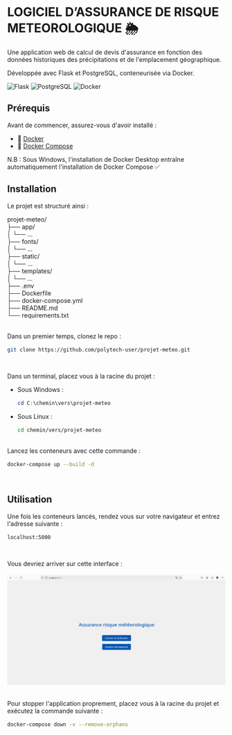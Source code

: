 # LOGICIEL D’ASSURANCE DE RISQUE METEOROLOGIQUE 🌦️

Une application web de calcul de devis d'assurance en fonction des données historiques des précipitations et de l'emplacement géographique. 

Développée avec Flask et PostgreSQL, conteneurisée via Docker.

![Flask](https://img.shields.io/badge/Flask-000000?style=for-the-badge&logo=flask&logoColor=white)
![PostgreSQL](https://img.shields.io/badge/PostgreSQL-316192?style=for-the-badge&logo=postgresql&logoColor=white)
![Docker](https://img.shields.io/badge/Docker-2CA5E0?style=for-the-badge&logo=docker&logoColor=white)


## Prérequis

Avant de commencer, assurez-vous d'avoir installé :
- 🐳 [Docker](https://docs.docker.com/get-docker/) 
- 🐙 [Docker Compose](https://docs.docker.com/compose/install/)

N.B : Sous Windows, l'installation de Docker Desktop entraîne automatiquement l'installation de Docker Compose ✅

## Installation

Le projet est structuré ainsi : 

  projet-meteo/  
  ├── app/  
  │     └── ...  
  ├── fonts/  
  │     └── ...  
  ├── static/  
  │      └── ...  
  ├── templates/  
  │     └── ...  
  ├── .env    
  ├── Dockerfile  
  ├── docker-compose.yml  
  ├── README.md  
  └── requirements.txt  
<br>

Dans un premier temps, clonez le repo :
  ```bash
  git clone https://github.com/polytech-user/projet-meteo.git
  ```

<br>

Dans un terminal, placez vous à la racine du projet :
- Sous Windows :
    ```powershell
    cd C:\chemin\vers\projet-meteo
    ```

- Sous Linux :
    ```bash
    cd chemin/vers/projet-meteo
    ```
<br>
Lancez les conteneurs avec cette commande :

  ```bash
  docker-compose up --build -d
  ```

<br>

## Utilisation

Une fois les conteneurs lancés, rendez vous sur votre navigateur et entrez l'adresse suivante :
  ```url
  localhost:5000
  ```

<br>

Vous devriez arriver sur cette interface :<br><br>
<img src="images/interface.png" alt="Aperçu de l'application" width="800">


<br>
Pour stopper l'application proprement, placez vous à la racine du projet et exécutez la commande suivante :  

  ```bash
  docker-compose down -v --remove-orphans
  ```



